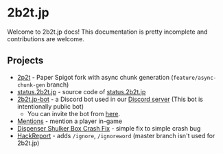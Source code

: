 # 2b2t.jp
Welcome to 2b2t.jp docs! This documentation is pretty incomplete and contributions are welcome.

## Projects
- [2p2t](https://github.com/2b2tjp/2p2t) - Paper Spigot fork with async chunk generation (`feature/async-chunk-gen` branch)
- [status.2b2t.jp](https://github.com/2b2tjp/status.2b2t.jp) - source code of [status.2b2t.jp](https://status.2b2t.jp)
- [2b2t.jp-bot](https://github.com/2b2tjp/2b2t.jp-bot) - a Discord bot used in our [Discord server](https://discord.2b2t.jp) (This bot is intentionally public bot)
  - You can invite the bot from [here](https://discord.com/api/oauth2/authorize?client_id=801795241161916466&permissions=0&scope=bot).
- [Mentions](https://github.com/acrylic-style/Mentions) - mention a player in-game
- [Dispenser Shulker Box Crash Fix](https://www.spigotmc.org/resources/dispenser-shulker-box-crash-fix.88919/) - simple fix to simple crash bug
- [HackReport](https://github.com/acrylic-style/HackReport/tree/ignoreOnly) - adds `/ignore`, `/ignoreword` (master branch isn't used for 2b2t.jp)
